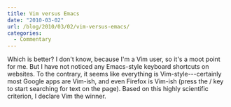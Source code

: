 ```yaml
---
title: Vim versus Emacs
date: "2010-03-02"
url: /blog/2010/03/02/vim-versus-emacs/
categories:
  - Commentary
---
```

Which is better? I don't know, because I'm a Vim user, so it's a moot point for me. But I have not noticed any Emacs-style keyboard shortcuts on websites. To the contrary, it seems like everything is Vim-style---certainly most Google apps are Vim-ish, and even Firefox is Vim-ish (press the / key to start searching for text on the page). Based on this highly scientific criterion, I declare Vim the winner.


